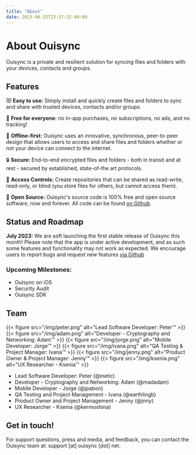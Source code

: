 ```yaml
---
title: "About"
date: 2023-06-25T23:57:32-04:00
---
```

# About Ouisync

Ouisync is a private and resilient solution for syncing files and folders with your devices, contacts and groups.

## Features

😻 **Easy to use:** Simply install and quickly create files and folders to sync and share with trusted devices, contacts and/or groups.

💸 **Free for everyone:** no in-app purchases, no subscriptions, no ads, and no tracking!

🔆 **Offline-first:** Ouisync uses an innovative, synchronous, peer-to-peer design that allows users to access and share files and folders whether or not your device can connect to the internet.

🔒 **Secure:** End-to-end encrypted files and folders - both in transit and at rest - secured by established, state-of-the art protocols.

🔑 **Access Controls:** Create repositories that can be shared as read-write, read-only, or blind (you store files for others, but cannot access them).

👐 **Open Source:** Ouisync's source code is 100% free and open source software, now and forever. All code can be found [on Github](https://github.com/equalitie/ouisync-app).

## Status and Roadmap

**July 2023:** We are soft launching the first stable release of Ouisync this month! Please note that the app is under active development, and as such some features and functionality may not work as expected. We encourage users to report bugs and request new features [via Github](https://github.com/equalitie/ouisync-app)

### Upcoming Milestones:
- Ouisync on iOS
- Security Audit
- Ouisync SDK

## Team

{{< figure src="/img/peter.png" alt="Lead Software Developer: Peter'" >}}
{{< figure src="/img/adam.png" alt="Developer - Cryptography and Networking: Adam'" >}}
{{< figure src="/img/jorge.png" alt="Mobile Developer: Jorge'" >}}
{{< figure src="/img/ivana.png" alt="QA Testing & Project Manager: Ivana'" >}}
{{< figure src="/img/jenny.png" alt="Product Owner & Project Manager: Jenny'" >}}
{{< figure src="/img/ksenia.png" alt="UX Researcher - Ksenia'" >}}

- Lead Software Developer: Peter (@inetic)
- Developer - Cryptography and Networking: Adam (@madadam)
- Mobile Developer - Jorge (@jpabon)
- QA Testing and Project Management - Ivana (@earthlingb)
- Product Owner and Project Management - Jenny (@jnny)
- UX Researcher - Ksenia (@kermoshina)

## Get in touch!

For support questions, press and media, and feedback, you can contact the Ouisync team at: support [at] ouisync [dot] net.


